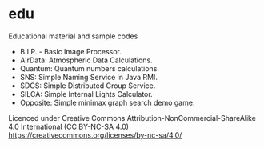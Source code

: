 # edu
Educational material and sample codes
<ul>
  <li>B.I.P. - Basic Image Processor.</li>
  <li>AirData: Atmospheric Data Calculations.</li>
  <li>Quantum: Quantum numbers calculations.</li>
  <li>SNS: Simple Naming Service in Java RMI.</li>
  <li>SDGS: Simple Distributed Group Service.</li>
  <li>SILCA: Simple Internal Lights Calculator.</li>
  <li>Opposite: Simple minimax graph search demo game.</li>
</ul>

Licenced under Creative Commons Attribution-NonCommercial-ShareAlike 4.0 International (CC BY-NC-SA 4.0)<br/>
https://creativecommons.org/licenses/by-nc-sa/4.0/
